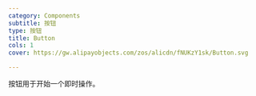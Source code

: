 ```yaml
---
category: Components
subtitle: 按钮
type: 按钮
title: Button
cols: 1
cover: https://gw.alipayobjects.com/zos/alicdn/fNUKzY1sk/Button.svg

---
```


按钮用于开始一个即时操作。
